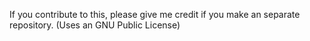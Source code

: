 If you contribute to this, please give me credit if you make an separate repository. (Uses an GNU Public License)
